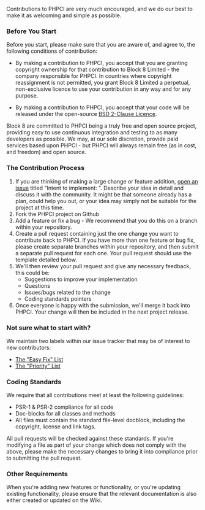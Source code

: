 Contributions to PHPCI are very much encouraged, and we do our best to make it as welcoming and simple as possible.

### Before You Start
Before you start, please make sure that you are aware of, and agree to, the following conditions of contribution:

* By making a contribution to PHPCI, you accept that you are granting copyright ownership for that contribution to Block 8 Limited - the company responsible for PHPCI. In countries where copyright reassignment is not permitted, you grant Block 8 Limited a perpetual, non-exclusive licence to use your contribution in any way and for any purpose.

* By making a contribution to PHPCI, you accept that your code will be released under the open-source [BSD 2-Clause Licence](https://github.com/kiboko-labs/ci/blob/master/LICENSE.md).

Block 8 are committed to PHPCI being a truly free and open source project, providing easy to use continuous integration and testing to as many developers as possible. We may, at our sole discretion, provide paid services based upon PHPCI - but PHPCI will always remain free (as in cost, and freedom) and open source.

### The Contribution Process

1. If you are thinking of making a large change or feature addition, [open an issue](/Block8/PHPCI/issues) titled "Intent to implement: <Your Feature>". Describe your idea in detail and discuss it with the community. It might be that someone already has a plan, could help you out, or your idea may simply not be suitable for the project at this time.
2. Fork the PHPCI project on Github
3. Add a feature or fix a bug - We recommend that you do this on a branch within your repository.
4. Create a pull request containing just the one change you want to contribute back to PHPCI. If you have more than one feature or bug fix, please create separate branches within your repository, and then submit a separate pull request for each one. Your pull request should use the template detailed below.
5. We'll then review your pull request and give any necessary feedback, this could be:
    * Suggestions to improve your implementation
    * Questions
    * Issues/bugs related to the change
    * Coding standards pointers
6. Once everyone is happy with the submission, we'll merge it back into PHPCI. Your change will then be included in the next project release.

### Not sure what to start with?
We maintain two labels within our issue tracker that may be of interest to new contributors:

* [The "Easy Fix" List](https://github.com/Block8/PHPCI/labels/flag:easy-fix)
* [The "Priority" List](https://github.com/Block8/PHPCI/labels/flag:priority)

### Coding Standards
We require that all contributions meet at least the following guidelines:

* PSR-1 & PSR-2 compliance for all code
* Doc-blocks for all classes and methods
* All files must contain the standard file-level docblock, including the copyright, license and link tags.

All pull requests will be checked against these standards. If you're modifying a file as part of your change which does not comply with the above, please make the necessary changes to bring it into compliance prior to submitting the pull request.

### Other Requirements
When you're adding new features or functionality, or you're updating existing functionality, please ensure that the relevant documentation is also either created or updated on the Wiki.
